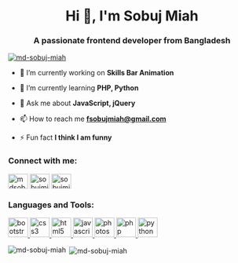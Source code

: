 <h1 align="center">Hi 👋, I'm Sobuj Miah</h1>
<h3 align="center">A passionate frontend developer from Bangladesh</h3>

<p align="left"> <a href="https://github.com/ryo-ma/github-profile-trophy"><img src="https://github-profile-trophy.vercel.app/?username=md-sobuj-miah" alt="md-sobuj-miah" /></a> </p>

- 🔭 I’m currently working on **Skills Bar Animation**

- 🌱 I’m currently learning **PHP, Python**

- 💬 Ask me about **JavaScript, jQuery**

- 📫 How to reach me **fsobujmiah@gmail.com**

- ⚡ Fun fact **I think I am funny**

<h3 align="left">Connect with me:</h3>
<p align="left">
<a href="https://twitter.com/mdsobujmiah01" target="blank"><img align="center" src="https://cdn.jsdelivr.net/npm/simple-icons@3.0.1/icons/twitter.svg" alt="mdsobujmiah01" height="30" width="40" /></a>
<a href="https://linkedin.com/in/sobujmiah01" target="blank"><img align="center" src="https://cdn.jsdelivr.net/npm/simple-icons@3.0.1/icons/linkedin.svg" alt="sobujmiah01" height="30" width="40" /></a>
<a href="https://fb.com/sobujmiah01" target="blank"><img align="center" src="https://cdn.jsdelivr.net/npm/simple-icons@3.0.1/icons/facebook.svg" alt="sobujmiah01" height="30" width="40" /></a>
</p>

<h3 align="left">Languages and Tools:</h3>
<p align="left"> <a href="https://getbootstrap.com" target="_blank"> <img src="https://devicons.github.io/devicon/devicon.git/icons/bootstrap/bootstrap-plain.svg" alt="bootstrap" width="40" height="40"/> </a> <a href="https://www.w3schools.com/css/" target="_blank"> <img src="https://devicons.github.io/devicon/devicon.git/icons/css3/css3-original-wordmark.svg" alt="css3" width="40" height="40"/> </a> <a href="https://www.w3.org/html/" target="_blank"> <img src="https://devicons.github.io/devicon/devicon.git/icons/html5/html5-original-wordmark.svg" alt="html5" width="40" height="40"/> </a> <a href="https://developer.mozilla.org/en-US/docs/Web/JavaScript" target="_blank"> <img src="https://devicons.github.io/devicon/devicon.git/icons/javascript/javascript-original.svg" alt="javascript" width="40" height="40"/> </a> <a href="https://www.photoshop.com/en" target="_blank"> <img src="https://devicons.github.io/devicon/devicon.git/icons/photoshop/photoshop-plain.svg" alt="photoshop" width="40" height="40"/> </a> <a href="https://www.php.net" target="_blank"> <img src="https://devicons.github.io/devicon/devicon.git/icons/php/php-original.svg" alt="php" width="40" height="40"/> </a> <a href="https://www.python.org" target="_blank"> <img src="https://devicons.github.io/devicon/devicon.git/icons/python/python-original.svg" alt="python" width="40" height="40"/> </a> </p>

<p><img align="left" src="https://github-readme-stats.vercel.app/api/top-langs?username=md-sobuj-miah&show_icons=true&locale=en&layout=compact" alt="md-sobuj-miah" /></p>

<p>&nbsp;<img align="center" src="https://github-readme-stats.vercel.app/api?username=md-sobuj-miah&show_icons=true&locale=en" alt="md-sobuj-miah" /></p>
